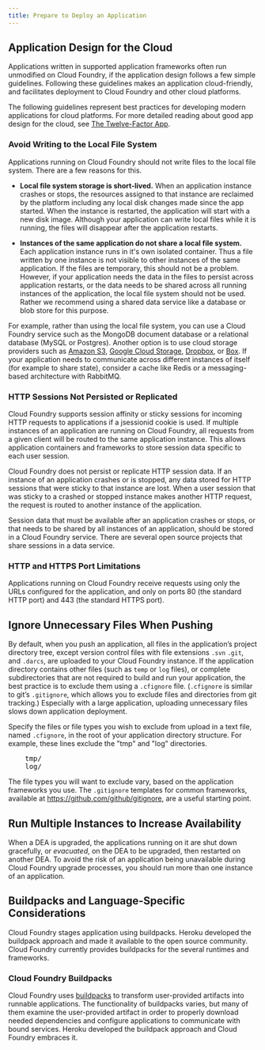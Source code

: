 ```yaml
---
title: Prepare to Deploy an Application
---
```


## <a id="app-design"></a>Application Design for the Cloud ##

Applications written in supported application frameworks often run unmodified on
Cloud Foundry, if the application design follows a few simple guidelines.
Following these guidelines makes an application cloud-friendly, and facilitates
deployment to Cloud Foundry and other cloud platforms.

The following guidelines represent best practices for developing modern applications for cloud platforms. For more detailed reading about good app design for the cloud, see [The Twelve-Factor App](http://www.12factor.net).

### <a id="filesystem"></a>Avoid Writing to the Local File System ###

Applications running on Cloud Foundry should not write files to the local file
system.
There are a few reasons for this.

* **Local file system storage is short-lived.** When an application instance crashes or stops, the resources assigned to that instance are reclaimed by the platform including any local disk changes made since the app started. When the instance is restarted, the application will start with a new disk image. Although your application can write local files while it is running, the files will disappear after the application restarts.

* **Instances of the same application do not share a local file system.** Each application instance runs in it's own isolated container. Thus a file written by one instance is not visible to other instances of the same application. If the files are temporary, this should not be a problem. However, if your application needs the data in the files to persist across application restarts, or the data needs to be shared across all running instances of the application, the local file system should not be used. Rather we recommend using a shared data service like a database or blob store for this purpose.

For example, rather than using the local file system, you can use a Cloud
Foundry service such as the MongoDB document database or a relational database
(MySQL or Postgres).
Another option is to use cloud storage providers such as [Amazon S3](http://aws.amazon.com/s3/), [Google Cloud Storage](https://cloud.google.com/products/cloud-storage), [Dropbox](https://www.dropbox.com/developers), or [Box](http://developers.box.com/).
If your application needs to communicate across different instances of itself
(for example to share state), consider a cache like Redis or a messaging-based
architecture with RabbitMQ.

### <a id="sessions"></a>HTTP Sessions Not Persisted or Replicated ###

Cloud Foundry supports session affinity or sticky sessions for incoming HTTP
requests to applications if a jsessionid cookie is used.
If multiple instances of an application are running on Cloud Foundry, all
requests from a given client will be routed to the same application instance.
This allows application containers and frameworks to store session data specific
to each user session.

Cloud Foundry does not persist or replicate HTTP session data.
If an instance of an application crashes or is stopped, any data stored for HTTP
sessions that were sticky to that instance are lost.
When a user session that was sticky to a crashed or stopped instance makes
another HTTP request, the request is routed to another instance of the
application.

Session data that must be available after an application crashes or stops, or
that needs to be shared by all instances of an application, should be stored in
a Cloud Foundry service.
There are several open source projects that share sessions in a data service.

### <a id="ports"></a>HTTP and HTTPS Port Limitations ###

Applications running on Cloud Foundry receive requests using only the URLs
configured for the application, and only on ports 80 (the standard HTTP port)
and 443 (the standard HTTPS port).

## <a id="exclude"></a>Ignore Unnecessary Files When Pushing ##

By default, when you push an application, all files in the application’s project
directory tree, except version control files with file extensions `.svn` `.git`,
and `.darcs`, are uploaded to your Cloud Foundry instance.
If the application directory contains other files (such as `temp` or `log`
files), or complete subdirectories that are not required to build and run your
application, the best practice is to exclude them using a `.cfignore` file.
(`.cfignore` is similar to git’s `.gitignore`, which allows you to exclude files
and directories from git tracking.)
Especially with a large application, uploading unnecessary files slows down
application deployment.

Specify the files or file types you wish to exclude from upload in a text file,
named `.cfignore`, in the root of your application directory structure.
For example, these lines exclude the "tmp" and "log" directories.

<pre class="terminal">
	tmp/
	log/
</pre>

The file types you will want to exclude vary, based on the application
frameworks you use.
The `.gitignore` templates for common frameworks, available at
https://github.com/github/gitignore, are a useful starting point.

## <a id="increase-availability"></a>Run Multiple Instances to Increase Availability ##

When a DEA is upgraded, the applications running on it are shut down gracefully,
or _evacuated_, on the DEA to be upgraded, then restarted on another DEA.
To avoid the risk of an application being unavailable during Cloud Foundry
upgrade processes, you should run more than one instance of an application.

## <a id="Buildpack"></a>Buildpacks and Language-Specific Considerations ##

Cloud Foundry stages application using buildpacks.
Heroku developed the buildpack approach and made it available to the open source
community.
Cloud Foundry currently provides buildpacks for the several runtimes and
frameworks.

### <a id="system-buildpacks"></a>Cloud Foundry Buildpacks ###

Cloud Foundry uses [buildpacks](../../buildpacks/) to transform user-provided
artifacts into runnable applications.
The functionality of buildpacks varies, but many of them examine the
user-provided artifact in order to properly download needed dependencies and
configure applications to communicate with bound services.
Heroku developed the buildpack approach and Cloud Foundry embraces it.